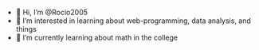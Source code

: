 - 👋 Hi, I’m @Rocio2005
- 👀 I’m interested in learning about web-programming, data analysis, and things
- 🌱 I’m currently learning about math in the college

<!---
Rocio2005/Rocio2005 is a ✨ special ✨ repository because its `README.md` (this file) appears on your GitHub profile.
You can click the Preview link to take a look at your changes.
--->
